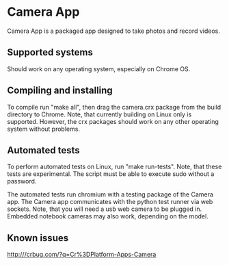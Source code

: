 Camera App
==========

Camera App is a packaged app designed to take photos and record videos.

Supported systems
-----------------
Should work on any operating system, especially on Chrome OS.

Compiling and installing
------------------------

To compile run "make all", then drag the camera.crx package from the build directory to Chrome. Note, that currently building on Linux only is supported. However, the crx packages should work on any other operating system without problems.

Automated tests
---------------

To perform automated tests on Linux, run "make run-tests". Note, that these tests are experimental.
The script must be able to execute sudo without a password.

The automated tests run chromium with a testing package of the Camera app. The Camera app communicates with the python test runner via web sockets. Note, that you will need a usb web camera to be plugged in. Embedded notebook cameras may also work, depending on the model.

Known issues
------------
<http:///crbug.com/?q=Cr%3DPlatform-Apps-Camera>
